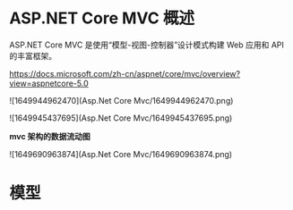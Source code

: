 # ASP.NET Core MVC 概述

ASP.NET Core MVC 是使用“模型-视图-控制器”设计模式构建 Web 应用和 API 的丰富框架。

https://docs.microsoft.com/zh-cn/aspnet/core/mvc/overview?view=aspnetcore-5.0

![1649944962470](Asp.Net Core Mvc/1649944962470.png)



![1649945437695](Asp.Net Core Mvc/1649945437695.png)



**mvc 架构的数据流动图**

![1649690963874](Asp.Net Core Mvc/1649690963874.png)







# 模型

